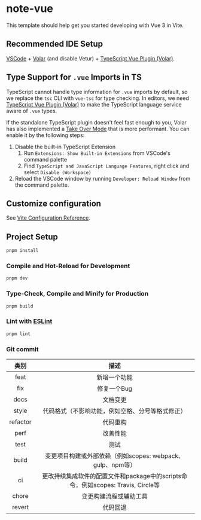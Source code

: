 # note-vue

This template should help get you started developing with Vue 3 in Vite.

## Recommended IDE Setup

[VSCode](https://code.visualstudio.com/) + [Volar](https://marketplace.visualstudio.com/items?itemName=Vue.volar) (and disable Vetur) + [TypeScript Vue Plugin (Volar)](https://marketplace.visualstudio.com/items?itemName=Vue.vscode-typescript-vue-plugin).

## Type Support for `.vue` Imports in TS

TypeScript cannot handle type information for `.vue` imports by default, so we replace the `tsc` CLI with `vue-tsc` for type checking. In editors, we need [TypeScript Vue Plugin (Volar)](https://marketplace.visualstudio.com/items?itemName=Vue.vscode-typescript-vue-plugin) to make the TypeScript language service aware of `.vue` types.

If the standalone TypeScript plugin doesn't feel fast enough to you, Volar has also implemented a [Take Over Mode](https://github.com/johnsoncodehk/volar/discussions/471#discussioncomment-1361669) that is more performant. You can enable it by the following steps:

1. Disable the built-in TypeScript Extension
    1) Run `Extensions: Show Built-in Extensions` from VSCode's command palette
    2) Find `TypeScript and JavaScript Language Features`, right click and select `Disable (Workspace)`
2. Reload the VSCode window by running `Developer: Reload Window` from the command palette.

## Customize configuration

See [Vite Configuration Reference](https://vitejs.dev/config/).

## Project Setup

```sh
pnpm install
```

### Compile and Hot-Reload for Development

```sh
pnpm dev
```

### Type-Check, Compile and Minify for Production

```sh
pnpm build
```

### Lint with [ESLint](https://eslint.org/)

```sh
pnpm lint
```
### Git commit
| 类别 | 描述 |  
| :--: | :--: |  
| feat | 新增一个功能 |  
| fix | 修复一个Bug |  
| docs | 文档变更 |  
| style | 代码格式（不影响功能，例如空格、分号等格式修正） |  
| refactor | 代码重构 |  
| perf | 改善性能 |  
| test | 测试 |  
| build | 变更项目构建或外部依赖（例如scopes: webpack、gulp、npm等） |  
| ci | 更改持续集成软件的配置文件和package中的scripts命令，例如scopes: Travis, Circle等 |  
| chore | 变更构建流程或辅助工具 |  
| revert | 代码回退 |
